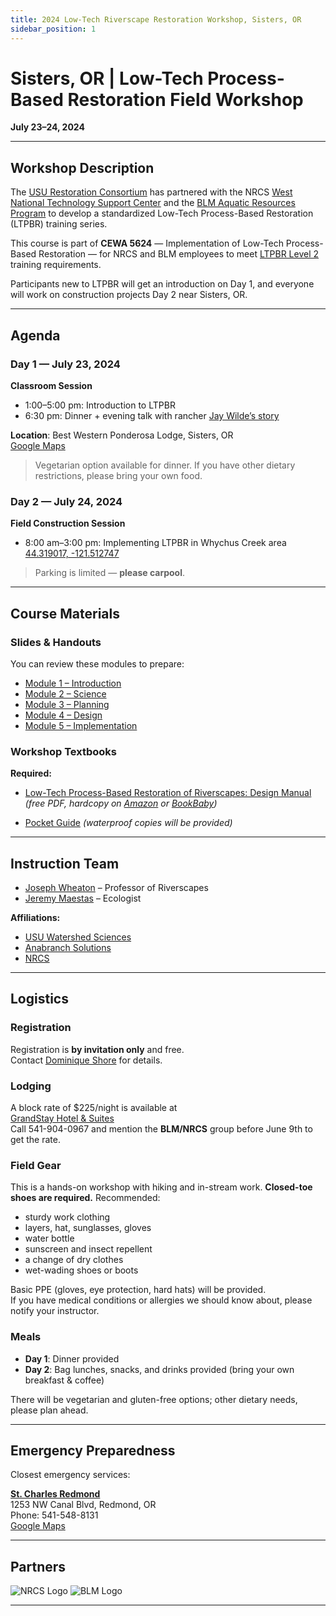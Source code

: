 ```yaml
---
title: 2024 Low-Tech Riverscape Restoration Workshop, Sisters, OR
sidebar_position: 1
---
```


# Sisters, OR | Low-Tech Process-Based Restoration Field Workshop

**July 23–24, 2024**

---

## Workshop Description

The [USU Restoration Consortium](https://restoration.usu.edu) has partnered with the NRCS [West National Technology Support Center](https://www.nrcs.usda.gov/west-national-technology-support-center) and the [BLM Aquatic Resources Program](https://www.blm.gov/programs/aquatics) to develop a standardized Low-Tech Process-Based Restoration (LTPBR) training series.

This course is part of **CEWA 5624** — Implementation of Low-Tech Process-Based Restoration — for NRCS and BLM employees to meet [LTPBR Level 2](/workshops/2024/federal_series) training requirements.

Participants new to LTPBR will get an introduction on Day 1, and everyone will work on construction projects Day 2 near Sisters, OR.

---

## Agenda

### Day 1 — July 23, 2024

**Classroom Session**  
- 1:00–5:00 pm: Introduction to LTPBR  
- 6:30 pm: Dinner + evening talk with rancher [Jay Wilde’s story](/resources/casestudies/birch)

**Location**: Best Western Ponderosa Lodge, Sisters, OR  
[Google Maps](https://goo.gl/maps/QR4xzLJiinpz7vmKA)

> Vegetarian option available for dinner. If you have other dietary restrictions, please bring your own food.

### Day 2 — July 24, 2024

**Field Construction Session**  
- 8:00 am–3:00 pm: Implementing LTPBR in Whychus Creek area  
  [44.319017, -121.512747](https://maps.app.goo.gl/NX5MDyzmGS5kdj8m8)

> Parking is limited — **please carpool**.

---

## Course Materials

### Slides & Handouts

You can review these modules to prepare:

- [Module 1 – Introduction](/workshops/2020/SGI/Modules/module1)
- [Module 2 – Science](/workshops/2020/SGI/Modules/module2)
- [Module 3 – Planning](/workshops/2020/SGI/Modules/module3)
- [Module 4 – Design](/workshops/2020/SGI/Modules/module4)
- [Module 5 – Implementation](/workshops/2020/SGI/Modules/module5)

### Workshop Textbooks

**Required:**  
- [Low-Tech Process-Based Restoration of Riverscapes: Design Manual](/manual) *(free PDF, hardcopy on [Amazon](https://www.amazon.com/Low-Tech-Process-Based-Restoration-Riverscapes-Design/dp/1543972993) or [BookBaby](https://store.bookbaby.com/bookshop/book/index.aspx?bookURL=Low-Tech-Process-Based-Restoration-of-Riverscapes))*

- [Pocket Guide](/resources/pocket) *(waterproof copies will be provided)*

---

## Instruction Team

- [Joseph Wheaton](https://www.researchgate.net/profile/Joseph_Wheaton) – Professor of Riverscapes  
- [Jeremy Maestas](https://www.researchgate.net/profile/Jeremy_Maestas) – Ecologist

**Affiliations:**
- [USU Watershed Sciences](https://qcnr.usu.edu/wats/index)
- [Anabranch Solutions](https://www.anabranchsolutions.com)
- [NRCS](https://www.nrcs.usda.gov/)

---

## Logistics

### Registration

Registration is **by invitation only** and free.  
Contact [Dominique Shore](mailto:dominique.shore@usu.edu) for details.

### Lodging

A block rate of $225/night is available at  
[GrandStay Hotel & Suites](https://www.grandstayhospitality.com/find-a-hotel/locations/sisters/overview)  
Call 541-904-0967 and mention the **BLM/NRCS** group before June 9th to get the rate.

### Field Gear

This is a hands-on workshop with hiking and in-stream work. **Closed-toe shoes are required.** Recommended:

- sturdy work clothing
- layers, hat, sunglasses, gloves
- water bottle
- sunscreen and insect repellent
- a change of dry clothes
- wet-wading shoes or boots

Basic PPE (gloves, eye protection, hard hats) will be provided.  
If you have medical conditions or allergies we should know about, please notify your instructor.

### Meals

- **Day 1**: Dinner provided  
- **Day 2**: Bag lunches, snacks, and drinks provided (bring your own breakfast & coffee)

There will be vegetarian and gluten-free options; other dietary needs, please plan ahead.

---

## Emergency Preparedness

Closest emergency services:  

**[St. Charles Redmond](https://www.stcharleshealthcare.org/locations/st-charles-redmond)**  
1253 NW Canal Blvd, Redmond, OR  
Phone: 541-548-8131  
[Google Maps](https://maps.app.goo.gl/81XB6Q6Q1GJ1pE9FA)

---

## Partners

![NRCS Logo](/img/sponsors/NRCS-Logo.png)
![BLM Logo](/img/sponsors/blm.png)

---
